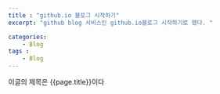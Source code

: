 ```yaml
---
title : "github.io 블로그 시작하기"
excerpt: "github blog 서비스인 github.io블로그 시작하기로 했다. "

categories:
	- Blog
tags :
	- Blog
---
```


이글의 제목은 {{page.title}}이다

